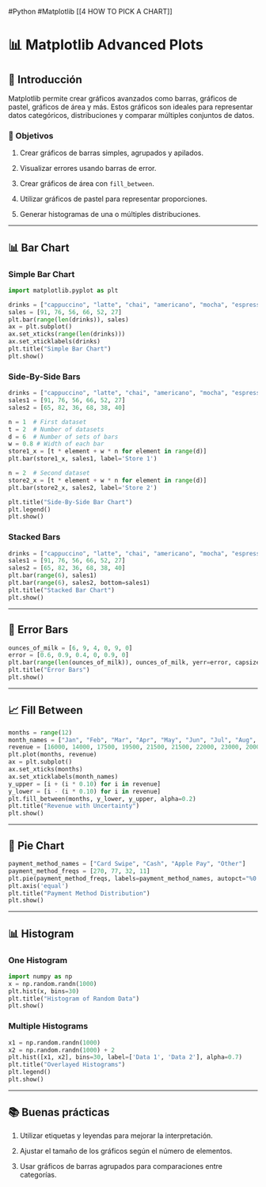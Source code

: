 #Python #Matplotlib
[[4 HOW TO PICK A CHART]]
# 📊 Matplotlib Advanced Plots

## 🌟 Introducción

Matplotlib permite crear gráficos avanzados como barras, gráficos de pastel, gráficos de área y más. Estos gráficos son ideales para representar datos categóricos, distribuciones y comparar múltiples conjuntos de datos.

### 📝 Objetivos

1. Crear gráficos de barras simples, agrupados y apilados.
    
2. Visualizar errores usando barras de error.
    
3. Crear gráficos de área con `fill_between`.
    
4. Utilizar gráficos de pastel para representar proporciones.
    
5. Generar histogramas de una o múltiples distribuciones.
    

---

## 📊 Bar Chart

### Simple Bar Chart

```Python
import matplotlib.pyplot as plt

drinks = ["cappuccino", "latte", "chai", "americano", "mocha", "espresso"]
sales = [91, 76, 56, 66, 52, 27]
plt.bar(range(len(drinks)), sales)
ax = plt.subplot()
ax.set_xticks(range(len(drinks)))
ax.set_xticklabels(drinks)
plt.title("Simple Bar Chart")
plt.show()
```

### Side-By-Side Bars

```Python
drinks = ["cappuccino", "latte", "chai", "americano", "mocha", "espresso"]
sales1 = [91, 76, 56, 66, 52, 27]
sales2 = [65, 82, 36, 68, 38, 40]

n = 1  # First dataset
t = 2  # Number of datasets
d = 6  # Number of sets of bars
w = 0.8 # Width of each bar
store1_x = [t * element + w * n for element in range(d)]
plt.bar(store1_x, sales1, label='Store 1')

n = 2  # Second dataset
store2_x = [t * element + w * n for element in range(d)]
plt.bar(store2_x, sales2, label='Store 2')

plt.title("Side-By-Side Bar Chart")
plt.legend()
plt.show()
```

### Stacked Bars

```Python
drinks = ["cappuccino", "latte", "chai", "americano", "mocha", "espresso"]
sales1 = [91, 76, 56, 66, 52, 27]
sales2 = [65, 82, 36, 68, 38, 40]
plt.bar(range(6), sales1)
plt.bar(range(6), sales2, bottom=sales1)
plt.title("Stacked Bar Chart")
plt.show()
```

---

## 📏 Error Bars

```Python
ounces_of_milk = [6, 9, 4, 0, 9, 0]
error = [0.6, 0.9, 0.4, 0, 0.9, 0]
plt.bar(range(len(ounces_of_milk)), ounces_of_milk, yerr=error, capsize=5)
plt.title("Error Bars")
plt.show()
```

---

## 📈 Fill Between

```Python
months = range(12)
month_names = ["Jan", "Feb", "Mar", "Apr", "May", "Jun", "Jul", "Aug", "Sep", "Oct", "Nov", "Dec"]
revenue = [16000, 14000, 17500, 19500, 21500, 21500, 22000, 23000, 20000, 19500, 18000, 16500]
plt.plot(months, revenue)
ax = plt.subplot()
ax.set_xticks(months)
ax.set_xticklabels(month_names)
y_upper = [i + (i * 0.10) for i in revenue]
y_lower = [i - (i * 0.10) for i in revenue]
plt.fill_between(months, y_lower, y_upper, alpha=0.2)
plt.title("Revenue with Uncertainty")
plt.show()
```

---

## 🥧 Pie Chart

```Python
payment_method_names = ["Card Swipe", "Cash", "Apple Pay", "Other"]
payment_method_freqs = [270, 77, 32, 11]
plt.pie(payment_method_freqs, labels=payment_method_names, autopct="%0.1f%%")
plt.axis('equal')
plt.title("Payment Method Distribution")
plt.show()
```

---

## 📊 Histogram

### One Histogram

```Python
import numpy as np
x = np.random.randn(1000)
plt.hist(x, bins=30)
plt.title("Histogram of Random Data")
plt.show()
```

### Multiple Histograms

```Python
x1 = np.random.randn(1000)
x2 = np.random.randn(1000) + 2
plt.hist([x1, x2], bins=30, label=['Data 1', 'Data 2'], alpha=0.7)
plt.title("Overlayed Histograms")
plt.legend()
plt.show()
```

---

## 📚 Buenas prácticas

1. Utilizar etiquetas y leyendas para mejorar la interpretación.
    
2. Ajustar el tamaño de los gráficos según el número de elementos.
    
3. Usar gráficos de barras agrupados para comparaciones entre categorías.